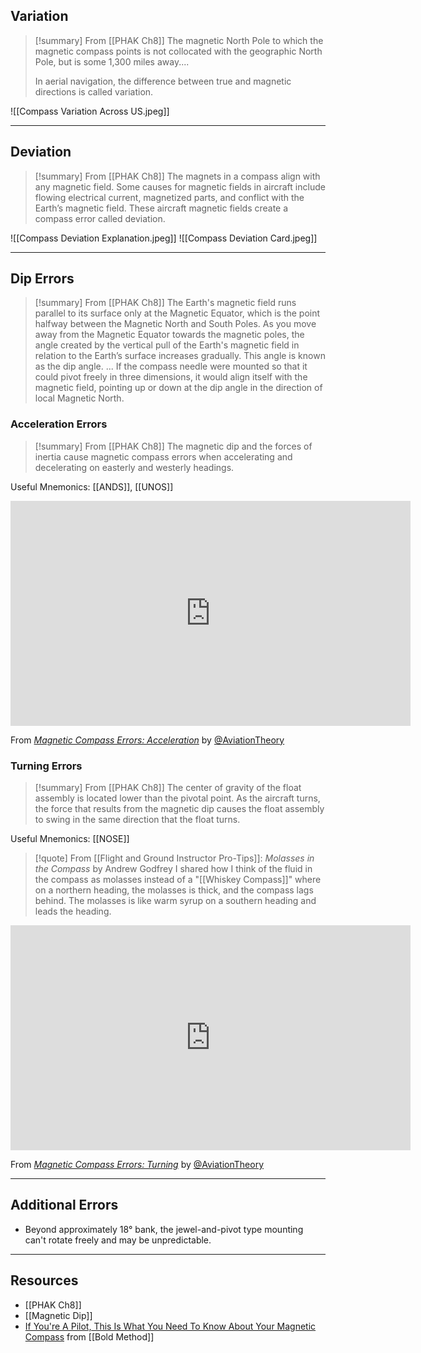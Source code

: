 ## Variation
> [!summary] From [[PHAK Ch8]]
> The magnetic North Pole to which the magnetic compass points is not collocated with the geographic North Pole, but is some 1,300 miles away....
> 
> In aerial navigation, the difference between true and magnetic directions is called variation.

![[Compass Variation Across US.jpeg]]

---

## Deviation
> [!summary] From [[PHAK Ch8]]
> The magnets in a compass align with any magnetic field. Some causes for magnetic fields in aircraft include flowing electrical current, magnetized parts, and conflict with the Earth’s magnetic field. These aircraft magnetic fields create a compass error called deviation.

![[Compass Deviation Explanation.jpeg]]
![[Compass Deviation Card.jpeg]]

---

## Dip Errors
> [!summary] From [[PHAK Ch8]]
> The Earth's magnetic field runs parallel to its surface only at the Magnetic Equator, which is the point halfway between the Magnetic North and South Poles. As you move away from the Magnetic Equator towards the magnetic poles, the angle created by the vertical pull of the Earth's magnetic field in relation to the Earth’s surface increases gradually. This angle is known as the dip angle.
> ...
> If the compass needle were mounted so that it could pivot freely in three dimensions, it would align itself with the magnetic field, pointing up or down at the dip angle in the direction of local Magnetic North.
> 
> 

### Acceleration Errors
> [!summary] From [[PHAK Ch8]]
> The magnetic dip and the forces of inertia cause magnetic compass errors when accelerating and decelerating on easterly and westerly headings.

Useful Mnemonics: [[ANDS]], [[UNOS]]

<iframe id="ytplayer" type="text/html" width="640" height="360" src="https://youtube.com/embed/UvhooB--P2s"  frameborder="0"></iframe>

From *[Magnetic Compass Errors: Acceleration](https://www.youtube.com/watch?v=UvhooB--P2s)* by [@AviationTheory](https://www.youtube.com/@AviationTheory)

### Turning Errors
> [!summary] From [[PHAK Ch8]]
> The center of gravity of the float assembly is located lower than the pivotal point. As the aircraft turns, the force that results from the magnetic dip causes the float assembly to swing in the same direction that the float turns.

Useful Mnemonics: [[NOSE]]

> [!quote] From [[Flight and Ground Instructor Pro-Tips]]: *Molasses in the Compass* by Andrew Godfrey 
> I shared how I think of the fluid in the compass as molasses instead of a "[[Whiskey Compass]]" where on a northern heading, the molasses is thick, and the compass lags behind. The molasses is like warm syrup on a southern heading and leads the heading.

<iframe id="ytplayer" type="text/html" width="640" height="360" src="https://youtube.com/embed/GxnvoRG6MDg"  frameborder="0"></iframe>

From *[Magnetic Compass Errors: Turning](https://www.youtube.com/watch?v=GxnvoRG6MDg)* by [@AviationTheory](https://www.youtube.com/@AviationTheory)

---

## Additional Errors
- Beyond approximately 18° bank, the jewel-and-pivot type mounting can't rotate freely and may be unpredictable.

---

## Resources
- [[PHAK Ch8]]
- [[Magnetic Dip]]
- [If You're A Pilot, This Is What You Need To Know About Your Magnetic Compass](https://www.boldmethod.com/blog/learn-to-fly/aircraft-systems/how-your-magnetic-compass-works/) from [[Bold Method]]